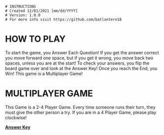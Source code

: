     # INSTRUCTIONS
    # Created 12/01/2021 [mm/dd/YYYY]
    # Version: 1.0.0
    # For more info visit https://github.com/batlantern18
    
HOW TO PLAY
===========
To start the game, you Answer Each Question! If you get the answer correct you move forward one space, but if you get it wrong, you move back two spaces, unless you are at the start! To check your answers, you flip the board game over and look at the Answer Key! Once you reach the End, you Win! This game is a Multiplayer Game!

MULTIPLAYER GAME
================
This Game is a 2-4 Player Game. Every time someone runs their turn, they must give the other person a try. If you are in a 4 Player Game, please play clockwise!

[**Answer Key**](https://github.com/batlantern18/Game-Instructions/raw/main/Science%20Solar%20Game%20Key.docx)
